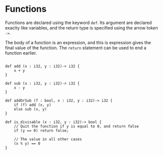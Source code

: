 # Functions 

Functions are declared using the keyword `def`. Its argument are
declared exaclty like variables, and the return type is specified
using the arrow token `->`.

The body of a function is an expression, and this is expression gives
the final value of the function. The `return` statement can be used to
end a function earlier.

```ymir 

def add (x : i32, y : i32)-> i32 {
	x + y
}

def sub (x : i32, y : i32)-> i32 {
	x - y
}

def addOrSub (f : bool, x : i32, y : i32)-> i32 {
	if (f) add (x, y)
	else sub (x, y)
}

def is_divisable (x : i32, y : i32)-> bool {
	// Quit the function if y is equal to 0, and return false
	if (y == 0) return false;
	
	// The value in all other cases
	(x % y) == 0
}
```



